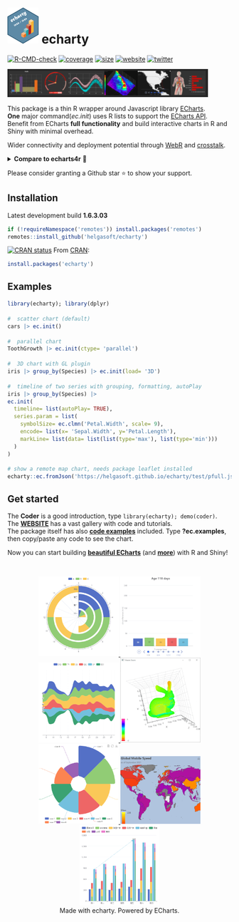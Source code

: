 
# <img src='man/figs/logo.png' width='70px' alt='' /> echarty

<!-- badges: start -->

[![R-CMD-check](https://github.com/helgasoft/echarty/workflows/R-CMD-check/badge.svg)](https://github.com/helgasoft/echarty/actions)
[![coverage](https://coveralls.io/repos/github/helgasoft/echarty/badge.svg)](https://coveralls.io/r/helgasoft/echarty?branch=main)
[![size](https://img.shields.io/github/languages/code-size/helgasoft/echarty)](https://github.com/helgasoft/echarty/releases/)
[![website](https://img.shields.io/badge/Website-Visit-blue)](https://helgasoft.github.io/echarty)
[![twitter](https://img.shields.io/twitter/follow/echarty.svg?style=social&label=Follow)](https://twitter.com/echarty_R)

<!--
[![CRAN
downloads](https://cranlogs.r-pkg.org/badges/last-day/echarty)](https://cranlogs.r-pkg.org/badges/last-day/echarty)   -->

<!-- badges: end -->

<a href='https://helgasoft.github.io/echarty'><img src="man/figs/echarty.gallery.png" alt="echarty.gallery" /></a>

This package is a thin R wrapper around Javascript library
[ECharts](https://echarts.apache.org/en/index.html).  
**One** major command(_ec.init_) uses R lists to support the [ECharts API](https://echarts.apache.org/en/option.html).  
Benefit from ECharts **full functionality** and build
interactive charts in R and Shiny with minimal overhead.  

Wider connectivity and deployment potential through [WebR](https://helgasoft.github.io/echarty/test/coder.html) and  [crosstalk](https://rpubs.com/echarty/crosstalk).  

<details> <summary><b>Compare to echarts4r</b> 📌</summary>

R package | echarts4r | echarty
--- | --- | ---
initial commit | Mar 12, 2018 | Feb 5, 2021
library size | ![878 KB](https://img.shields.io/github/languages/code-size/JohnCoene/echarts4r.svg) | ![224KB](https://img.shields.io/github/languages/code-size/helgasoft/echarty)
test coverage | ![32%](https://coveralls.io/repos/github/JohnCoene/echarts4r/badge.svg) [![link](man/figs/external-link-16.png)](https://coveralls.io/github/JohnCoene/echarts4r) | ![93%](https://coveralls.io/repos/github/helgasoft/echarty/badge.svg) [![link](man/figs/external-link-16.png)](https://coveralls.io/github/helgasoft/echarty)
lines of code | 1,202,623 [![link](man/figs/external-link-16.png)](https://api.codetabs.com/v1/loc/?github=JohnCoene/echarts4r) | 5,517 [![link](man/figs/external-link-16.png)](https://api.codetabs.com/v1/loc?github=helgasoft/echarty)
API design <sup>(1)</sup> | own commands with parameters | mostly [ECharts option](https://echarts.apache.org/en/option.html) lists
number of commands | over [200](https://echarts4r.john-coene.com/reference/) | **one** command + optional utility commands
data storage support | series data | **[datasets](https://echarts.apache.org/en/option.html#dataset)**, series data
dependencies ([packrat](https://rdrr.io/cran/packrat/src/R/recursive-package-dependencies.R#sym-recursivePackageDependencies)) | 65 | 40 
dependencies ([WebR](https://repo.r-wasm.org)) | 188 | 46 
[WebR](https://docs.r-wasm.org/webr/latest/) support | no	| **yes**
[crosstalk](https://rstudio.github.io/crosstalk/) support | no | **yes**
utilities | bezier, correlations, histogram, density, loess, flip, nesting, more | extended boxplots, tabsets, layouts, shapefiles, lotties, more

<sup>(1)</sup> We encourage users to follow the original ECharts API to construct charts with echarty. 
	This differs from echarts4r which uses own commands for most chart options.   

Comparison review done Feb 2024 for current versions of echarts4R and echarty.
___
</details>

Please consider granting a Github star ⭐ to show your support.  

## Installation

<!-- [![Github version](https://img.shields.io/github/v/release/helgasoft/echarty?label=github)](https://github.com/helgasoft/echarty/releases)  <sup>.02</sup>  -->
Latest development build **1.6.3.03**

``` r
if (!requireNamespace('remotes')) install.packages('remotes')
remotes::install_github('helgasoft/echarty')
```

[![CRAN
status](https://www.r-pkg.org/badges/version/echarty)](https://cran.r-project.org/package=echarty) 
From [CRAN](https://CRAN.R-project.org):

``` r
install.packages('echarty')
```

## Examples

``` r
library(echarty); library(dplyr)

#  scatter chart (default)
cars |> ec.init()

#  parallel chart
ToothGrowth |> ec.init(ctype= 'parallel')

#  3D chart with GL plugin
iris |> group_by(Species) |> ec.init(load= '3D')

#  timeline of two series with grouping, formatting, autoPlay
iris |> group_by(Species) |> 
ec.init(
  timeline= list(autoPlay= TRUE),
  series.param = list(
    symbolSize= ec.clmn('Petal.Width', scale= 9),
    encode= list(x= 'Sepal.Width', y='Petal.Length'),
    markLine= list(data= list(list(type='max'), list(type='min')))
  )
)

# show a remote map chart, needs package leaflet installed
echarty::ec.fromJson('https://helgasoft.github.io/echarty/test/pfull.json')

```

## Get started

The **Coder** is a good introduction, type ```library(echarty); demo(coder)```.  
The [**WEBSITE**](https://helgasoft.github.io/echarty) has a vast gallery with code and tutorials.  
The package itself has also [**code examples**](https://github.com/helgasoft/echarty/blob/main/R/examples.R)
included. Type
**?ec.examples**, then copy/paste any code to
see the chart.  

Now you can start building [**beautiful
ECharts**](https://echarts.apache.org/examples/en/index.html) (and
[**more**](https://www.makeapie.cn/echarts)) with R and Shiny!

<br>
<p align="center">
<a href='https://helgasoft.github.io/echarty/gallery.html' target='_blank'>
  <img src="man/figs/ssPolarStack.png" alt="Polar Stack" width="180"/>
  <img src="man/figs/ssBars.gif"/>
  <img src="man/figs/ssThemeRiver.png" width="180"/>
  <img src="man/figs/ssBunny.gif"/> <br>
  <!-- img src="man/figs/ssMorph.gif" width="180"/ -->
  <img src="man/figs/ssRose.png" width="180"/>
  <img src="man/figs/ssSpeed.png" width="180"/>
  <img src="man/figs/ssStackBar.png" width="180"/>
</a> 
<br>Made with echarty. Powered by ECharts.
</p>
